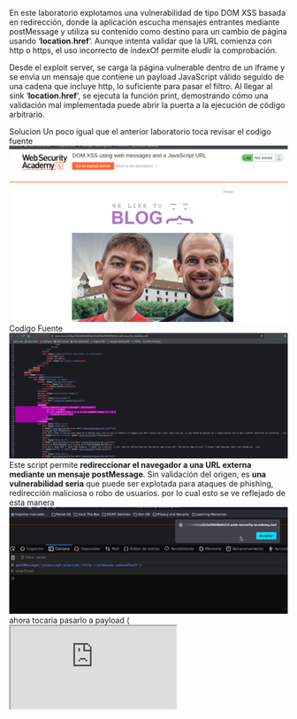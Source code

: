 En este laboratorio explotamos una vulnerabilidad de tipo DOM XSS basada en redirección, donde la aplicación escucha mensajes entrantes mediante postMessage y utiliza su contenido como destino para un cambio de página usando ‘**location.href**‘. Aunque intenta validar que la URL comienza con http o https, el uso incorrecto de indexOf permite eludir la comprobación.

Desde el exploit server, se carga la página vulnerable dentro de un iframe y se envía un mensaje que contiene un payload JavaScript válido seguido de una cadena que incluye http, lo suficiente para pasar el filtro. Al llegar al sink ‘**location.href**‘, se ejecuta la función print, demostrando cómo una validación mal implementada puede abrir la puerta a la ejecución de código arbitrario.

Solucion 
Un poco igual que el anterior laboratorio toca revisar el codigo fuente
![Pasted_image_20250727164851.png](/Imagenes/Pasted_image_20250727164851.png)
Codigo Fuente
![Pasted_image_20250727164910.png](/Imagenes/Pasted_image_20250727164910.png)
Este script permite **redireccionar el navegador a una URL externa mediante un mensaje postMessage**. Sin validación del origen, es **una vulnerabilidad seria** que puede ser explotada para ataques de phishing, redirección maliciosa o robo de usuarios.
por lo cual esto se ve reflejado de esta manera
![Pasted_image_20250727165902.png](/Imagenes/Pasted_image_20250727165902.png)
ahora tocaria pasarlo a payload
(<iframe src="https://0a4d00e903ba3cbe81dfa75600f0004c.web-security-academy.net/" onload="this.contentWindow.postMessage('javascript:print()//http:','*')">)
Es un intento de **ataque basado en redirección abierta (open redirect) o ejecución de JavaScript** mediante `postMessage`, aprovechando un script vulnerable que redirige usando `location.href = e.data` sin validación adecuada.
Este payload intenta **engañar a una página vulnerable** para que ejecute un `javascript:` como redirección a través de `postMessage`, lo que puede llevar a **XSS** o **ataques de redirección maliciosa**. Es una técnica común en pruebas de seguridad.


